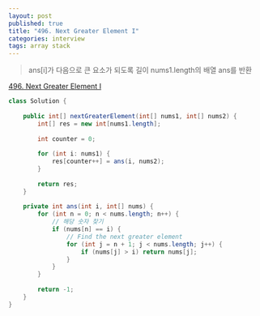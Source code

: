 ```yaml
---
layout: post
published: true
title: "496. Next Greater Element I"
categories: interview
tags: array stack
---
```


> ans[i]가 다음으로 큰 요소가 되도록 길이 nums1.length의 배열 ans를 반환

[496. Next Greater Element I](https://leetcode.com/problems/next-greater-element-i/)

```java
class Solution {
    
    public int[] nextGreaterElement(int[] nums1, int[] nums2) {
        int[] res = new int[nums1.length];
        
        int counter = 0;
        
        for (int i: nums1) {
            res[counter++] = ans(i, nums2);
        }
        
        return res;
    }
    
    private int ans(int i, int[] nums) {
        for (int n = 0; n < nums.length; n++) {
            // 해당 숫자 찾기
            if (nums[n] == i) {
                // Find the next greater element
                for (int j = n + 1; j < nums.length; j++) {
                    if (nums[j] > i) return nums[j];
                }
            }
        }
        
        return -1;
    }
}
```
